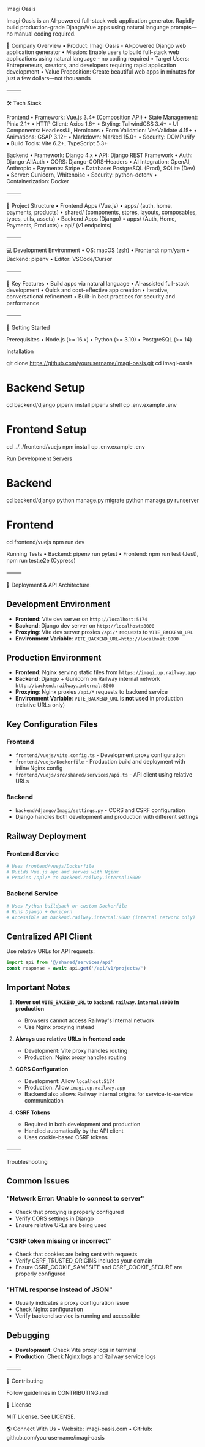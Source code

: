 Imagi Oasis

Imagi Oasis is an AI-powered full-stack web application generator. Rapidly build production-grade Django/Vue apps using natural language prompts—no manual coding required.

🚀 Company Overview
	•	Product: Imagi Oasis - AI-powered Django web application generator
	•	Mission: Enable users to build full-stack web applications using natural language - no coding required
	•	Target Users: Entrepreneurs, creators, and developers requiring rapid application development
	•	Value Proposition: Create beautiful web apps in minutes for just a few dollars—not thousands

⸻

🛠️ Tech Stack

Frontend
	•	Framework: Vue.js 3.4+ (Composition API)
	•	State Management: Pinia 2.1+
	•	HTTP Client: Axios 1.6+
	•	Styling: TailwindCSS 3.4+
	•	UI Components: HeadlessUI, HeroIcons
	•	Form Validation: VeeValidate 4.15+
	•	Animations: GSAP 3.12+
	•	Markdown: Marked 15.0+
	•	Security: DOMPurify
	•	Build Tools: Vite 6.2+, TypeScript 5.3+

Backend
	•	Framework: Django 4.x
	•	API: Django REST Framework
	•	Auth: Django-AllAuth
	•	CORS: Django-CORS-Headers
	•	AI Integration: OpenAI, Anthropic
	•	Payments: Stripe
	•	Database: PostgreSQL (Prod), SQLite (Dev)
	•	Server: Gunicorn, Whitenoise
	•	Security: python-dotenv
	•	Containerization: Docker

⸻

📁 Project Structure
	•	Frontend Apps (Vue.js)
	•	apps/ (auth, home, payments, products)
	•	shared/ (components, stores, layouts, composables, types, utils, assets)
	•	Backend Apps (Django)
	•	apps/ (Auth, Home, Payments, Products)
	•	api/ (v1 endpoints)

⸻

💻 Development Environment
	•	OS: macOS (zsh)
	•	Frontend: npm/yarn
	•	Backend: pipenv
	•	Editor: VSCode/Cursor

⸻

🎨 Key Features
	•	Build apps via natural language
	•	AI-assisted full-stack development
	•	Quick and cost-effective app creation
	•	Iterative, conversational refinement
	•	Built-in best practices for security and performance

⸻

🚀 Getting Started

Prerequisites
	•	Node.js (>= 16.x)
	•	Python (>= 3.10)
	•	PostgreSQL (>= 14)

Installation

git clone https://github.com/yourusername/imagi-oasis.git
cd imagi-oasis

# Backend Setup
cd backend/django
pipenv install
pipenv shell
cp .env.example .env

# Frontend Setup
cd ../../frontend/vuejs
npm install
cp .env.example .env

Run Development Servers

# Backend
cd backend/django
python manage.py migrate
python manage.py runserver

# Frontend
cd frontend/vuejs
npm run dev

Running Tests
	•	Backend: pipenv run pytest
	•	Frontend: npm run test (Jest), npm run test:e2e (Cypress)

⸻

🔄 Deployment & API Architecture

## Development Environment
- **Frontend**: Vite dev server on `http://localhost:5174`
- **Backend**: Django dev server on `http://localhost:8000`
- **Proxying**: Vite dev server proxies `/api/*` requests to `VITE_BACKEND_URL`
- **Environment Variable**: `VITE_BACKEND_URL=http://localhost:8000`

## Production Environment
- **Frontend**: Nginx serving static files from `https://imagi.up.railway.app`
- **Backend**: Django + Gunicorn on Railway internal network `http://backend.railway.internal:8000`
- **Proxying**: Nginx proxies `/api/*` requests to backend service
- **Environment Variable**: `VITE_BACKEND_URL` is **not used** in production (relative URLs only)

## Key Configuration Files

### Frontend
- `frontend/vuejs/vite.config.ts` - Development proxy configuration
- `frontend/vuejs/Dockerfile` - Production build and deployment with inline Nginx config
- `frontend/vuejs/src/shared/services/api.ts` - API client using relative URLs

### Backend
- `backend/django/Imagi/settings.py` - CORS and CSRF configuration
- Django handles both development and production with different settings

## Railway Deployment

### Frontend Service
```bash
# Uses frontend/vuejs/Dockerfile
# Builds Vue.js app and serves with Nginx
# Proxies /api/* to backend.railway.internal:8000
```

### Backend Service  
```bash
# Uses Python buildpack or custom Dockerfile
# Runs Django + Gunicorn
# Accessible at backend.railway.internal:8000 (internal network only)
```

## Centralized API Client

Use relative URLs for API requests:

```javascript
import api from '@/shared/services/api'
const response = await api.get('/api/v1/projects/')
```

## Important Notes

1. **Never set `VITE_BACKEND_URL` to `backend.railway.internal:8000` in production**
   - Browsers cannot access Railway's internal network
   - Use Nginx proxying instead

2. **Always use relative URLs in frontend code**
   - Development: Vite proxy handles routing
   - Production: Nginx proxy handles routing

3. **CORS Configuration**
   - Development: Allow `localhost:5174`
   - Production: Allow `imagi.up.railway.app`
   - Backend also allows Railway internal origins for service-to-service communication

4. **CSRF Tokens**
   - Required in both development and production
   - Handled automatically by the API client
   - Uses cookie-based CSRF tokens

⸻

Troubleshooting

## Common Issues

### "Network Error: Unable to connect to server"
- Check that proxying is properly configured
- Verify CORS settings in Django
- Ensure relative URLs are being used

### "CSRF token missing or incorrect"
- Check that cookies are being sent with requests
- Verify CSRF_TRUSTED_ORIGINS includes your domain
- Ensure CSRF_COOKIE_SAMESITE and CSRF_COOKIE_SECURE are properly configured

### "HTML response instead of JSON"  
- Usually indicates a proxy configuration issue
- Check Nginx configuration
- Verify backend service is running and accessible

## Debugging
- **Development**: Check Vite proxy logs in terminal
- **Production**: Check Nginx logs and Railway service logs

⸻

🤝 Contributing

Follow guidelines in CONTRIBUTING.md

📜 License

MIT License. See LICENSE.

🌎 Connect With Us
	•	Website: imagi-oasis.com
	•	GitHub: github.com/yourusername/imagi-oasis